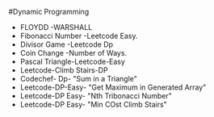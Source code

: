 #Dynamic Programming
<ul>
   <li>FLOYDD -WARSHALL </li>
  <li>Fibonacci Number -Leetcode Easy.</li>
   <li>Divisor Game -Leetcode Dp</li>
   <li>Coin Change -Number of Ways.</li>
   <li> Pascal Triangle-Leetcode-Easy</li>
   <li>Leetcode-Climb Stairs-DP</li>
   <li>Codechef- Dp- "Sum in a Triangle"</li>
   <li>Leetcode-DP-Easy-  "Get Maximum in Generated Array" </li>
   <li>Leetcode-DP Easy- "Nth Tribonacci Number"</li>
   <li>Leetcode-DP Easy- "Min COst Climb Stairs"</li>
</ul>
